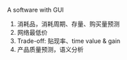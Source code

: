 A software with GUI
  1. 消耗品，消耗周期、存量、购买量预测
  2.	网络最低价
  3.	Trade-off: 贴现率、time value & gain
  4.	产品质量预测，语义分析
